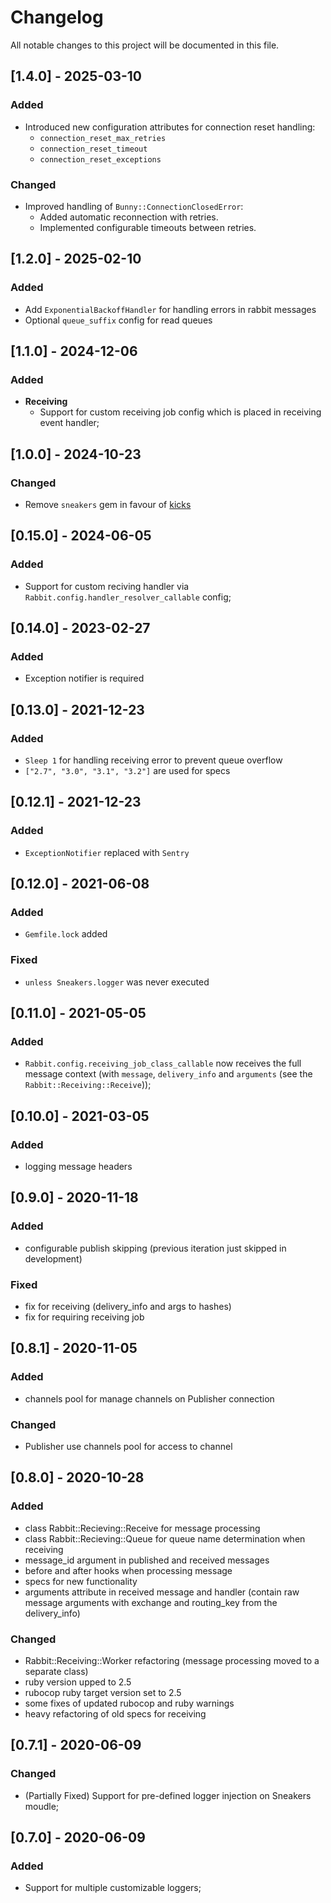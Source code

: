 # Changelog
All notable changes to this project will be documented in this file.

## [1.4.0] - 2025-03-10
### Added
- Introduced new configuration attributes for connection reset handling:
  - `connection_reset_max_retries`
  - `connection_reset_timeout`
  - `connection_reset_exceptions`
### Changed
- Improved handling of `Bunny::ConnectionClosedError`:
  - Added automatic reconnection with retries.
  - Implemented configurable timeouts between retries.

## [1.2.0] - 2025-02-10
### Added
- Add `ExponentialBackoffHandler` for handling errors in rabbit messages
- Optional `queue_suffix` config for read queues

## [1.1.0] - 2024-12-06
### Added
- **Receiving**
  - Support for custom receiving job config which is placed in receiving event handler;

## [1.0.0] - 2024-10-23
### Changed
- Remove `sneakers` gem in favour of [kicks](https://github.com/ruby-amqp/kicks)

## [0.15.0] - 2024-06-05
### Added
- Support for custom reciving handler via `Rabbit.config.handler_resolver_callable` config;

## [0.14.0] - 2023-02-27
### Added
- Exception notifier is required

## [0.13.0] - 2021-12-23
### Added
- `Sleep 1` for handling receiving error to prevent queue overflow
- `["2.7", "3.0", "3.1", "3.2"]` are used for specs

## [0.12.1] - 2021-12-23
### Added
- `ExceptionNotifier` replaced with `Sentry`

## [0.12.0] - 2021-06-08
### Added
- `Gemfile.lock` added

### Fixed
- `unless Sneakers.logger` was never executed

## [0.11.0] - 2021-05-05
### Added
- `Rabbit.config.receiving_job_class_callable` now receives the full message context (with `message`, `delivery_info` and `arguments` (see the `Rabbit::Receiving::Receive`));

## [0.10.0] - 2021-03-05
### Added
- logging message headers

## [0.9.0] - 2020-11-18
### Added
- configurable publish skipping (previous iteration just skipped in development)

### Fixed
- fix for receiving (delivery_info and args to hashes)
- fix for requiring receiving job

## [0.8.1] - 2020-11-05
### Added
- channels pool for manage channels on Publisher connection
### Changed
- Publisher use channels pool for access to channel

## [0.8.0] - 2020-10-28
### Added
- class Rabbit::Recieving::Receive for message processing
- class Rabbit::Recieving::Queue for queue name determination when receiving
- message_id argument in published and received messages
- before and after hooks when processing message
- specs for new functionality
- arguments attribute in received message and handler (contain raw message arguments with exchange and routing_key from the delivery_info)

### Changed
- Rabbit::Receiving::Worker refactoring (message processing moved to a separate class)
- ruby version upped to 2.5
- rubocop ruby target version set to 2.5
- some fixes of updated rubocop and ruby warnings
- heavy refactoring of old specs for receiving

## [0.7.1] - 2020-06-09
### Changed
- (Partially Fixed) Support for pre-defined logger injection on Sneakers moudle;

## [0.7.0] - 2020-06-09
### Added
- Support for multiple customizable loggers;

